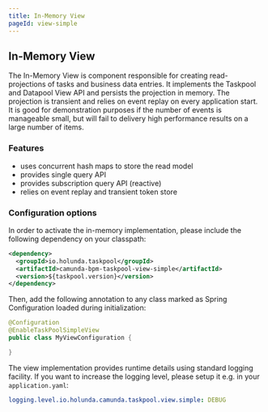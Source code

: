 ```yaml
---
title: In-Memory View
pageId: view-simple
---
```


## In-Memory View

The In-Memory View is component responsible for creating read-projections of tasks and business data entries. It implements
the Taskpool and Datapool View API and persists the projection in memory. The projection is transient and relies on event
replay on every application start. It is good for demonstration purposes if the number of events is manageable small,
but will fail to delivery high performance results on a large number of items.

### Features

* uses concurrent hash maps to store the read model
* provides single query API
* provides subscription query API (reactive)
* relies on event replay and transient token store

### Configuration options

In order to activate the in-memory implementation, please include the following dependency on your classpath:

```xml
<dependency>
  <groupId>io.holunda.taskpool</groupId>
  <artifactId>camunda-bpm-taskpool-view-simple</artifactId>
  <version>${taskpool.version}</version>
</dependency>
```

Then, add the following annotation to any class marked as Spring Configuration
loaded during initialization:

```java
@Configuration
@EnableTaskPoolSimpleView
public class MyViewConfiguration {

}
```

The view implementation provides runtime details using standard logging facility. If you
want to increase the logging level, please setup it e.g. in your `application.yaml`:

```yml
logging.level.io.holunda.camunda.taskpool.view.simple: DEBUG
```

